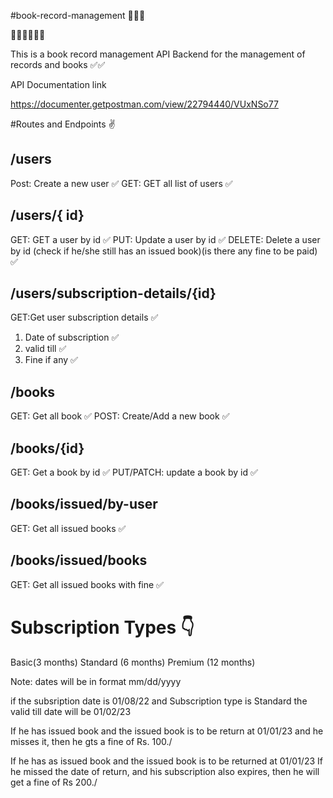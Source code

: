 #book-record-management 😶‍🌫️👻

🧑‍💻😎😎🎈🎇

This is a book record management API Backend for the management of records and books ✅✅

API Documentation link

https://documenter.getpostman.com/view/22794440/VUxNSo77

#Routes and Endpoints ✌️

## /users

Post: Create a new user ✅
GET: GET all list of users ✅

## /users/{ id}

GET: GET a user by id ✅
PUT: Update a user by id ✅
DELETE: Delete a user by id (check if he/she still has an issued book)(is there any fine to be paid) ✅

## /users/subscription-details/{id}

GET:Get user subscription details ✅

1. Date of subscription ✅
2. valid till ✅
3. Fine if any ✅

## /books

GET: Get all book ✅
POST: Create/Add a new book ✅

## /books/{id}

GET: Get a book by id ✅
PUT/PATCH: update a book by id ✅

## /books/issued/by-user

GET: Get all issued books ✅

## /books/issued/books

GET: Get all issued books with fine ✅

# Subscription Types 👇

Basic(3 months)
Standard (6 months)
Premium (12 months)

Note: dates will be in format mm/dd/yyyy

if the subsription date is 01/08/22
and Subscription type is Standard
the valid till date will be 01/02/23

If he has issued book and the issued book is to be return at 01/01/23
and he misses it, then he gts a fine of Rs. 100./

If he has as issued book and the issued book is to be returned at 01/01/23
If he missed the date of return, and his subscription also expires, then he will get a fine of Rs 200./
